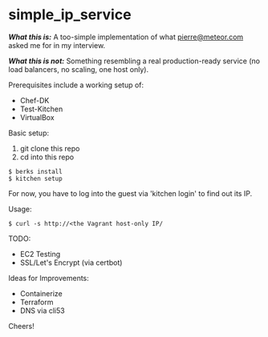 # simple_ip_service

***What this is:***
  A too-simple implementation of what pierre@meteor.com asked me for in my interview.

***What this is not:***
  Something resembling a real production-ready service (no load balancers, no scaling, one host only).

Prerequisites include a working setup of:
  * Chef-DK
  * Test-Kitchen
  * VirtualBox

Basic setup:
  1. git clone this repo
  1. cd into this repo

  ```shell
  $ berks install
  $ kitchen setup
```

For now, you have to log into the guest via 'kitchen login' to find out its IP.

Usage:
```shell
$ curl -s http://<the Vagrant host-only IP/
```

TODO: 
  * EC2 Testing
  * SSL/Let's Encrypt (via certbot)

Ideas for Improvements:
  * Containerize
  * Terraform
  * DNS via cli53
  
Cheers!
